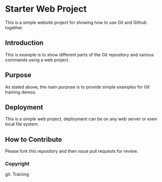 # Starter Web Project 

This is a simple website project for showing how to use Git and Github together.

## Introduction

This is example is to show different parts of the Git repository and various commands using a web project.

## Purpose 

As stated above, the main purpose is to provide simple examples for Git training demos. 

## Deployment

This is a simple web project, deployment can be on any web server or even local file system.

## How to Contribute

Please fork this repository and then issue pull requests for review. 

### Copyright

git. Training

